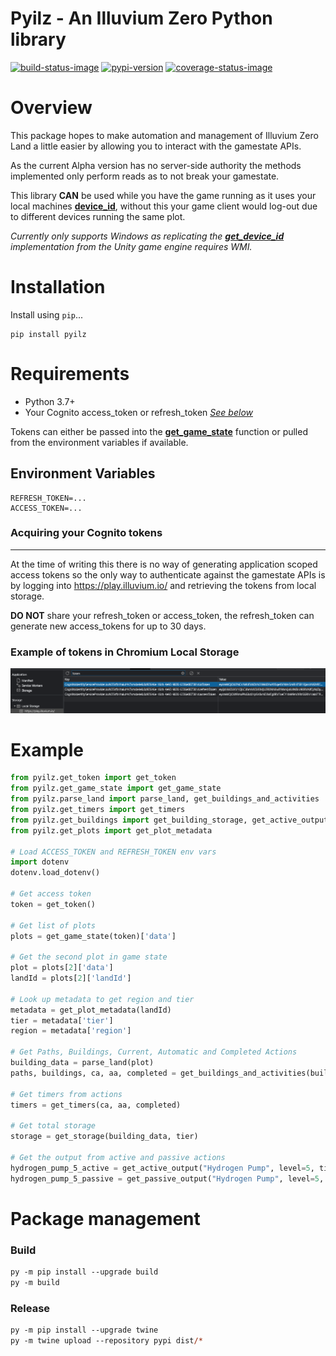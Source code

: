 # Pyilz - An Illuvium Zero Python library

[![build-status-image]][build-status]
[![pypi-version]][pypi]
[![coverage-status-image]][codecov]

# Overview
This package hopes to make automation and management of Illuvium Zero Land a little easier by allowing you to interact with the gamestate APIs.

As the current Alpha version has no server-side authority the methods implemented only perform reads as to not break your gamestate.

This library **CAN** be used while you have the game running as it uses your local machines **[device_id](/pyilz/get_device_id.py)**, without this your game client would log-out due to different devices running the same plot.

*Currently only supports Windows as replicating the **[get_device_id](/pyilz/get_device_id.py)** implementation from the Unity game engine requires WMI.*

# Installation

Install using `pip`...

    pip install pyilz


# Requirements

* Python 3.7+
* Your Cognito access_token or refresh_token [*See below*](#acquiring-a-cognito-access_token)

Tokens can either be passed into the [**get_game_state**](/pyilz/get_game_state.py) function or pulled from the environment variables if available.

## Environment Variables
```
REFRESH_TOKEN=...
ACCESS_TOKEN=...
```

### Acquiring your Cognito tokens
---
At the time of writing this there is no way of generating application scoped access tokens so the only way to authenticate against the gamestate APIs is by logging into https://play.illuvium.io/ and retrieving the tokens from local storage.

**DO NOT** share your refresh_token or access_token, the refresh_token can generate new access_tokens for up to 30 days.

### Example of tokens in Chromium Local Storage
![access_tokens.png](/images/access_tokens.png)


# Example
```py
from pyilz.get_token import get_token
from pyilz.get_game_state import get_game_state
from pyilz.parse_land import parse_land, get_buildings_and_activities
from pyilz.get_timers import get_timers
from pyilz.get_buildings import get_building_storage, get_active_output, get_passive_output
from pyilz.get_plots import get_plot_metadata

# Load ACCESS_TOKEN and REFRESH_TOKEN env vars
import dotenv
dotenv.load_dotenv()

# Get access token
token = get_token()

# Get list of plots
plots = get_game_state(token)['data']

# Get the second plot in game state
plot = plots[2]['data']
landId = plots[2]['landId']

# Look up metadata to get region and tier
metadata = get_plot_metadata(landId)
tier = metadata['tier']
region = metadata['region']

# Get Paths, Buildings, Current, Automatic and Completed Actions
building_data = parse_land(plot)
paths, buildings, ca, aa, completed = get_buildings_and_activities(building_data)

# Get timers from actions
timers = get_timers(ca, aa, completed)

# Get total storage
storage = get_storage(building_data, tier)

# Get the output from active and passive actions
hydrogen_pump_5_active = get_active_output("Hydrogen Pump", level=5, tier=tier, efficiency=150)
hydrogen_pump_5_passive = get_passive_output("Hydrogen Pump", level=5, tier=tier, efficiency=150)
```

# Package management
### Build
```ps
py -m pip install --upgrade build
py -m build
```

### Release
```ps
py -m pip install --upgrade twine
py -m twine upload --repository pypi dist/*
```

[build-status-image]: https://github.com/nickjordan289/pyilz/actions/workflows/main.yml/badge.svg
[build-status]: https://github.com/nickjordan289/pyilz/actions/workflows/main.yml
[coverage-status-image]: https://img.shields.io/codecov/c/github/nickjordan289/pyilz/master.svg
[codecov]: https://codecov.io/github/nickjordan289/pyilz?branch=main
[pypi-version]: https://img.shields.io/pypi/v/pyilz.svg
[pypi]: https://pypi.org/project/pyilz/